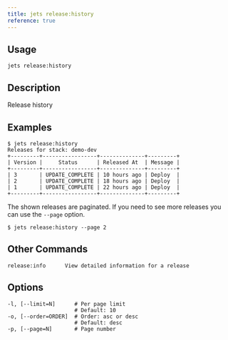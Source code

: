 ```yaml
---
title: jets release:history
reference: true
---
```


## Usage

    jets release:history

## Description

Release history

## Examples

    $ jets release:history
    Releases for stack: demo-dev
    +---------+-----------------+--------------+---------+
    | Version |     Status      | Released At  | Message |
    +---------+-----------------+--------------+---------+
    | 3       | UPDATE_COMPLETE | 10 hours ago | Deploy  |
    | 2       | UPDATE_COMPLETE | 18 hours ago | Deploy  |
    | 1       | UPDATE_COMPLETE | 22 hours ago | Deploy  |
    +---------+-----------------+--------------+---------+

The shown releases are paginated. If you need to see more releases you can use the `--page` option.

    $ jets release:history --page 2

## Other Commands

    release:info      View detailed information for a release


## Options

```
-l, [--limit=N]      # Per page limit
                     # Default: 10
-o, [--order=ORDER]  # Order: asc or desc
                     # Default: desc
-p, [--page=N]       # Page number
```

